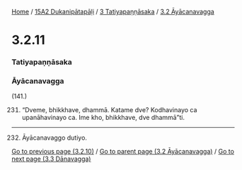 
[Home](/) / [15A2 Dukanipātapāḷi](/tipitaka/15A2.md) / [3 Tatiyapaṇṇāsaka](/tipitaka/15A2/3.md) / [3.2 Āyācanavagga](/tipitaka/15A2/3/3.2.md)

# 3.2.11

### Tatiyapaṇṇāsaka

### Āyācanavagga

(141.)

231. “Dveme, bhikkhave, dhammā. Katame dve? Kodhavinayo ca upanāhavinayo ca. Ime kho, bhikkhave, dve dhammā”ti.

---

232. Āyācanavaggo dutiyo.



[Go to previous page (3.2.10)](/tipitaka/15A2/3/3.2/3.2.10.md) / [Go to parent page (3.2 Āyācanavagga)](/tipitaka/15A2/3/3.2.md) / [Go to next page (3.3 Dānavagga)](/tipitaka/15A2/3/3.3.md)


